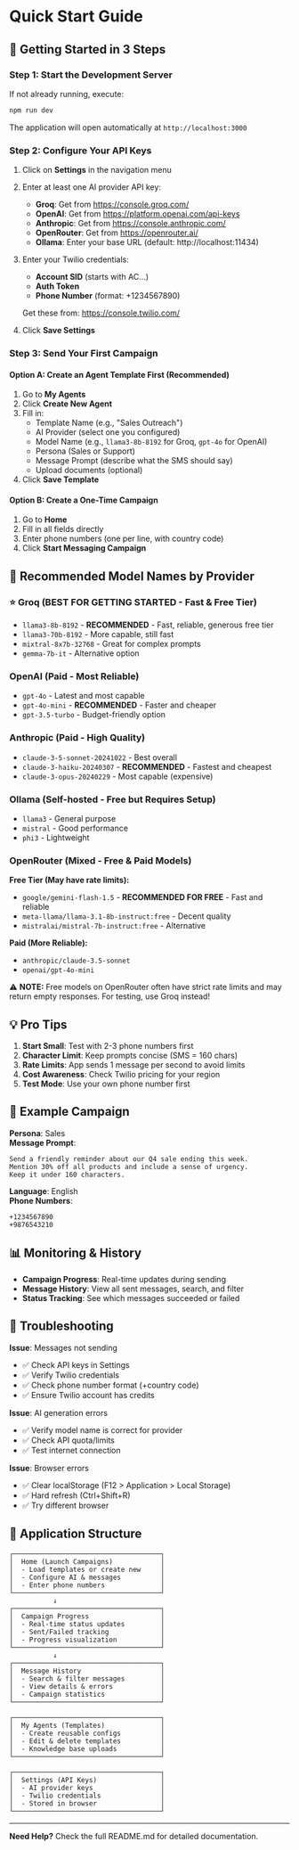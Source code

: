 # Quick Start Guide

## 🚀 Getting Started in 3 Steps

### Step 1: Start the Development Server

If not already running, execute:
```bash
npm run dev
```

The application will open automatically at `http://localhost:3000`

### Step 2: Configure Your API Keys

1. Click on **Settings** in the navigation menu
2. Enter at least one AI provider API key:
   - **Groq**: Get from https://console.groq.com/
   - **OpenAI**: Get from https://platform.openai.com/api-keys
   - **Anthropic**: Get from https://console.anthropic.com/
   - **OpenRouter**: Get from https://openrouter.ai/
   - **Ollama**: Enter your base URL (default: http://localhost:11434)

3. Enter your Twilio credentials:
   - **Account SID** (starts with AC...)
   - **Auth Token**
   - **Phone Number** (format: +1234567890)
   
   Get these from: https://console.twilio.com/

4. Click **Save Settings**

### Step 3: Send Your First Campaign

#### Option A: Create an Agent Template First (Recommended)

1. Go to **My Agents**
2. Click **Create New Agent**
3. Fill in:
   - Template Name (e.g., "Sales Outreach")
   - AI Provider (select one you configured)
   - Model Name (e.g., `llama3-8b-8192` for Groq, `gpt-4o` for OpenAI)
   - Persona (Sales or Support)
   - Message Prompt (describe what the SMS should say)
   - Upload documents (optional)
4. Click **Save Template**

#### Option B: Create a One-Time Campaign

1. Go to **Home**
2. Fill in all fields directly
3. Enter phone numbers (one per line, with country code)
4. Click **Start Messaging Campaign**

## 📝 Recommended Model Names by Provider

### ⭐ Groq (BEST FOR GETTING STARTED - Fast & Free Tier)
- `llama3-8b-8192` - **RECOMMENDED** - Fast, reliable, generous free tier
- `llama3-70b-8192` - More capable, still fast
- `mixtral-8x7b-32768` - Great for complex prompts
- `gemma-7b-it` - Alternative option

### OpenAI (Paid - Most Reliable)
- `gpt-4o` - Latest and most capable
- `gpt-4o-mini` - **RECOMMENDED** - Faster and cheaper
- `gpt-3.5-turbo` - Budget-friendly option

### Anthropic (Paid - High Quality)
- `claude-3-5-sonnet-20241022` - Best overall
- `claude-3-haiku-20240307` - **RECOMMENDED** - Fastest and cheapest
- `claude-3-opus-20240229` - Most capable (expensive)

### Ollama (Self-hosted - Free but Requires Setup)
- `llama3` - General purpose
- `mistral` - Good performance
- `phi3` - Lightweight

### OpenRouter (Mixed - Free & Paid Models)
**Free Tier (May have rate limits):**
- `google/gemini-flash-1.5` - **RECOMMENDED FOR FREE** - Fast and reliable
- `meta-llama/llama-3.1-8b-instruct:free` - Decent quality
- `mistralai/mistral-7b-instruct:free` - Alternative

**Paid (More Reliable):**
- `anthropic/claude-3.5-sonnet`
- `openai/gpt-4o-mini`

⚠️ **NOTE:** Free models on OpenRouter often have strict rate limits and may return empty responses. For testing, use Groq instead!

## 💡 Pro Tips

1. **Start Small**: Test with 2-3 phone numbers first
2. **Character Limit**: Keep prompts concise (SMS = 160 chars)
3. **Rate Limits**: App sends 1 message per second to avoid limits
4. **Cost Awareness**: Check Twilio pricing for your region
5. **Test Mode**: Use your own phone number first

## 🎯 Example Campaign

**Persona**: Sales  
**Message Prompt**:
```
Send a friendly reminder about our Q4 sale ending this week. 
Mention 30% off all products and include a sense of urgency.
Keep it under 160 characters.
```

**Language**: English  
**Phone Numbers**:
```
+1234567890
+9876543210
```

## 📊 Monitoring & History

- **Campaign Progress**: Real-time updates during sending
- **Message History**: View all sent messages, search, and filter
- **Status Tracking**: See which messages succeeded or failed

## 🔧 Troubleshooting

**Issue**: Messages not sending
- ✅ Check API keys in Settings
- ✅ Verify Twilio credentials
- ✅ Check phone number format (+country code)
- ✅ Ensure Twilio account has credits

**Issue**: AI generation errors
- ✅ Verify model name is correct for provider
- ✅ Check API quota/limits
- ✅ Test internet connection

**Issue**: Browser errors
- ✅ Clear localStorage (F12 > Application > Local Storage)
- ✅ Hard refresh (Ctrl+Shift+R)
- ✅ Try different browser

## 🎨 Application Structure

```
┌─────────────────────────────────────┐
│  Home (Launch Campaigns)            │
│  - Load templates or create new     │
│  - Configure AI & messages          │
│  - Enter phone numbers              │
└─────────────────────────────────────┘
           ↓
┌─────────────────────────────────────┐
│  Campaign Progress                  │
│  - Real-time status updates         │
│  - Sent/Failed tracking             │
│  - Progress visualization           │
└─────────────────────────────────────┘
           ↓
┌─────────────────────────────────────┐
│  Message History                    │
│  - Search & filter messages         │
│  - View details & errors            │
│  - Campaign statistics              │
└─────────────────────────────────────┘

┌─────────────────────────────────────┐
│  My Agents (Templates)              │
│  - Create reusable configs          │
│  - Edit & delete templates          │
│  - Knowledge base uploads           │
└─────────────────────────────────────┘

┌─────────────────────────────────────┐
│  Settings (API Keys)                │
│  - AI provider keys                 │
│  - Twilio credentials               │
│  - Stored in browser                │
└─────────────────────────────────────┘
```

---

**Need Help?** Check the full README.md for detailed documentation.
